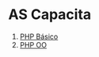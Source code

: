 # AS Capacita

1. [PHP Básico](https://github.com/agenciasys/as-capacita/blob/master/PHP-basico/README.md#php-b%C3%A1sico)
2. [PHP OO](https://github.com/agenciasys/as-capacita/blob/master/PHP-OO/README.md#php-oo)

